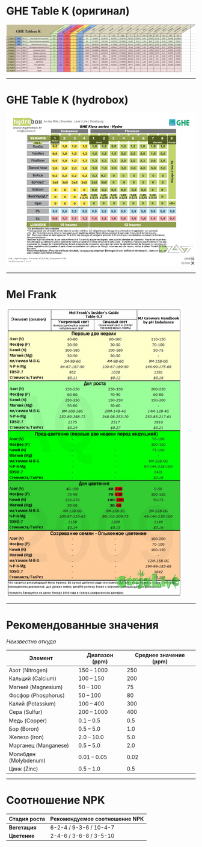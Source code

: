 # GHE Table K (оригинал)
![](Пси/Трава/Питание/_attach/GHE%20Table%20K.jpeg)

---
# GHE Table K (hydrobox)
![](Пси/Трава/Питание/_attach/GHE%20Table%20K%20(hydrobox).png)

---
# Mel Frank
 ![](Пси/Трава/Питание/_attach/MelFrank.png)

---
# Рекомендованные значения
*Неизвестно откуда*

| Элемент | Диапазон (ppm) | Среднее значение (ppm) |
|----------------|------------------|-------------------------|
| Азот (Nitrogen)| 150 – 1000| 250|
| Кальций (Calcium)| 100 – 150| 200|
| Магний (Magnesium)| 50 – 100| 75|
| Фосфор (Phosphorus)| 50 – 100| 80|
| Калий (Potassium)| 100 – 400| 300|
| Сера (Sulfur)| 200 – 1000| 400|
| Медь (Copper)| 0.1 – 0.5| 0.5|
| Бор (Boron)| 0.5 – 5.0| 1.0|
| Железо (Iron)| 2.0 – 10.0| 5.0|
| Марганец (Manganese)| 0.5 – 5.0| 2.0|
| Молибден (Molybdenum)| 0.01 – 0.05| 0.02|
| Цинк (Zinc)| 0.5 – 1.0| 0.5|

---
# Соотношение NPK
| Стадия роста  | Рекомендуемое соотношение NPK |
| ------------- | ----------------------------- |
| **Вегетация** | 6-2-4 / 9-3-6 / 10-4-7        |
| **Цветение**  | 2-4-6 / 3-6-8 / 3-5-10        |

